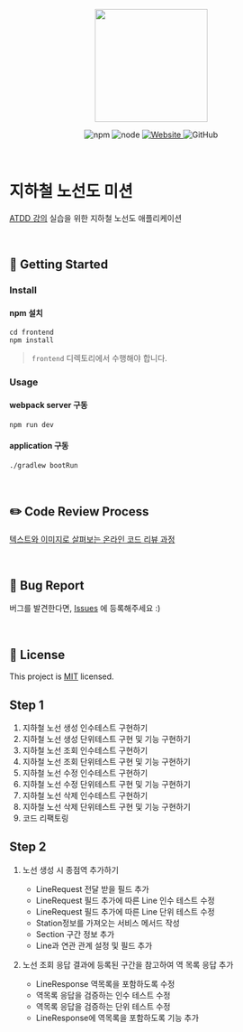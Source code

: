 <p align="center">
    <img width="200px;" src="https://raw.githubusercontent.com/woowacourse/atdd-subway-admin-frontend/master/images/main_logo.png"/>
</p>
<p align="center">
  <img alt="npm" src="https://img.shields.io/badge/npm-%3E%3D%205.5.0-blue">
  <img alt="node" src="https://img.shields.io/badge/node-%3E%3D%209.3.0-blue">
  <a href="https://edu.nextstep.camp/c/R89PYi5H" alt="nextstep atdd">
    <img alt="Website" src="https://img.shields.io/website?url=https%3A%2F%2Fedu.nextstep.camp%2Fc%2FR89PYi5H">
  </a>
  <img alt="GitHub" src="https://img.shields.io/github/license/next-step/atdd-subway-admin">
</p>

<br>

# 지하철 노선도 미션
[ATDD 강의](https://edu.nextstep.camp/c/R89PYi5H) 실습을 위한 지하철 노선도 애플리케이션

<br>

## 🚀 Getting Started

### Install
#### npm 설치
```
cd frontend
npm install
```
> `frontend` 디렉토리에서 수행해야 합니다.

### Usage
#### webpack server 구동
```
npm run dev
```
#### application 구동
```
./gradlew bootRun
```
<br>

## ✏️ Code Review Process
[텍스트와 이미지로 살펴보는 온라인 코드 리뷰 과정](https://github.com/next-step/nextstep-docs/tree/master/codereview)

<br>

## 🐞 Bug Report

버그를 발견한다면, [Issues](https://github.com/next-step/atdd-subway-admin/issues) 에 등록해주세요 :)

<br>

## 📝 License

This project is [MIT](https://github.com/next-step/atdd-subway-admin/blob/master/LICENSE.md) licensed.

## Step 1 

1. 지하철 노선 생성 인수테스트 구현하기
2. 지하철 노선 생성 단위테스트 구현 및 기능 구현하기
3. 지하철 노선 조회 인수테스트 구현하기
4. 지하철 노선 조회 단위테스트 구현 및 기능 구현하기
5. 지하철 노선 수정 인수테스트 구현하기
6. 지하철 노선 수정 단위테스트 구현 및 기능 구현하기
7. 지하철 노선 삭제 인수테스트 구현하기
8. 지하철 노선 삭제 단위테스트 구현 및 기능 구현하기
9. 코드 리팩토링 

## Step 2

1. 노선 생성 시 종점역 추가하기
    - LineRequest 전달 받을 필드 추가
    - LineRequest 필드 추가에 따른 Line 인수 테스트 수정
    - LineRequest 필드 추가에 따른 Line 단위 테스트 수정
    - Station정보를 가져오는 서비스 메서드 작성
    - Section 구간 정보 추가 
    - Line과 연관 관계 설정 및 필드 추가

2. 노선 조회 응답 결과에 등록된 구간을 참고하여 역 목록 응답 추가
    - LineResponse 역목록을 포함하도록 수정
    - 역목록 응답을 검증하는 인수 테스트 수정
    - 역목록 응답을 검증하는 단위 테스트 수정
    - LineResponse에 역목록을 포함하도록 기능 추가
